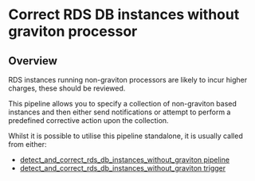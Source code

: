 # Correct RDS DB instances without graviton processor

## Overview

RDS instances running non-graviton processors are likely to incur higher charges, these should be reviewed.

This pipeline allows you to specify a collection of non-graviton based instances and then either send notifications or attempt to perform a predefined corrective action upon the collection.

Whilst it is possible to utilise this pipeline standalone, it is usually called from either:
- [detect_and_correct_rds_db_instances_without_graviton pipeline](https://hub.flowpipe.io/mods/turbot/aws-thrifty/pipelines/aws_thrifty.pipeline.detect_and_correct_rds_db_instances_without_graviton)
- [detect_and_correct_rds_db_instances_without_graviton trigger](https://hub.flowpipe.io/mods/turbot/aws-thrifty/triggers/aws_thrifty.trigger.query.detect_and_correct_rds_db_instances_without_graviton)